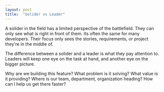 ```yaml
---
layout: post
title:  "Solider vs Leader"
---
```


A solider in the field has a limited perspective of the battlefield. They can only see what is right in front of them. 
Its often the same for many developers. Their focus only sees the stories, requirements, or project they're in the middle of.

The difference between a solider and a leader is what they pay attention to. Leaders will keep one eye on the task at hand, and another eye on the bigger picture. 

Why are we building this feature? What problem is it solving? What value is it providing? Where is our team, department, organization heading? How can I help us get there faster?
